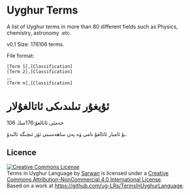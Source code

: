 Uyghur Terms
=====================

A list of Uyghur terms in more than 80 different fields such as Physics, chemistry, astronomy .etc.

v0.1 Size: 176106 terms.

File format:

`[Term 1],[Classification]`  
`[Term 2],[Classification]`  
...  
`[Term n],[Classification]`


ئۇيغۇر تىلىدىكى ئاتالغۇلار
=========================

جەمئى ئاتالغۇ:176مىڭ 106

بۇ ئامبار ئاتالغۇ نامى ۋە پەن ساھەسىنى ئۆز ئىچىگە ئالىدۇ.


Licence
-------
<a rel="license" href="http://creativecommons.org/licenses/by-nc/4.0/"><img alt="Creative Commons License" style="border-width:0" src="http://i.creativecommons.org/l/by-nc/4.0/88x31.png" /></a><br /><span xmlns:dct="http://purl.org/dc/terms/" href="http://purl.org/dc/dcmitype/Text" property="dct:title" rel="dct:type">Terms in Uyghur Language</span> by <a xmlns:cc="http://creativecommons.org/ns#" href="http://lab.uyghurdev.net/" property="cc:attributionName" rel="cc:attributionURL">Sarwan</a> is licensed under a <a rel="license" href="http://creativecommons.org/licenses/by-nc/4.0/">Creative Commons Attribution-NonCommercial 4.0 International License</a>.<br />Based on a work at <a xmlns:dct="http://purl.org/dc/terms/" href="https://github.com/ug-LRs/TermsInUyghurLanguage" rel="dct:source">https://github.com/ug-LRs/TermsInUyghurLanguage</a>.

